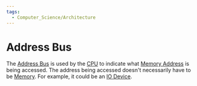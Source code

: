 ```yaml
---
tags:
  - Computer_Science/Architecture
---
```

# Address Bus
The [Address Bus](Address%20Bus.md) is used by the [CPU](CPU.md) to indicate what [Memory Address](Memory%20Address.md) is being accessed. The address being accessed doesn't necessarily have to be [Memory](Memory.md). For example, it could be an [IO Device](IO%20Device.md).